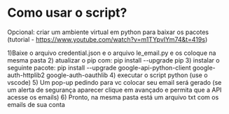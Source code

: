 # Como usar o script?

Opcional: criar um ambiente virtual em python para baixar os pacotes (tutorial -  https://www.youtube.com/watch?v=m1TYpvIYm74&t=419s)

1)Baixe o arquivo credential.json e o arquivo le_email.py e os coloque na mesma pasta
2) atualizar o pip com: pip install --upgrade pip
3) instalar o seguinte pacote: pip install --upgrade google-api-python-client google-auth-httplib2 google-auth-oauthlib
4) executar o script python (use o vscode)
5) Um pop-up pedindo para vc colocar seu email será gerado (se um alerta de segurança aparecer clique em avançado e permita que a API acesse os emails) 
6) Pronto, na mesma pasta está um arquivo txt com os emails de sua conta
